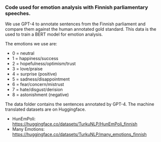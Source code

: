 ### Code used for emotion analysis with Finnish parliamentary speeches.

We use GPT-4 to annotate sentences from the Finnish parliament and compare them against the human annotated gold standard. This data is the used to train a BERT model for emotion analysis. <br>

The emotions we use are:
- 0 = neutral
- 1 = happiness/success
- 2 = hopefulness/optimism/trust
- 3 = love/praise
- 4 = surprise (positive)
- 5 = sadness/disappointment
- 6 = fear/concern/mistrust
- 7 = hate/disgust/derision
- 8 = astonishment (negative)

The data folder contains the sentences annotated by GPT-4. The machine translated datasets are on Huggingface. <br>
- HunEmPoli: https://huggingface.co/datasets/TurkuNLP/HunEmPoli_finnish
- Many Emotions: https://huggingface.co/datasets/TurkuNLP/many_emotions_finnish
